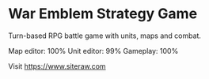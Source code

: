 # War Emblem Strategy Game

Turn-based RPG battle game with units, maps and combat.

Map editor: 100%
Unit editor: 99%
Gameplay: 100%

Visit https://www.siteraw.com
